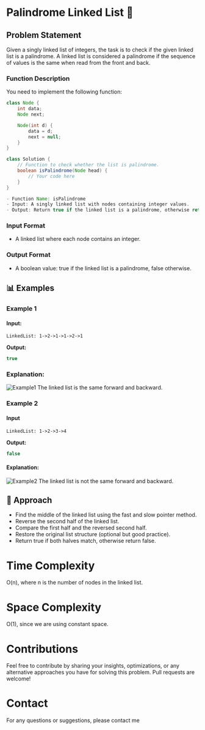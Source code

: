 # Palindrome Linked List 🔗

## Problem Statement

Given a singly linked list of integers, the task is to check if the given linked list is a palindrome. A linked list is considered a palindrome if the sequence of values is the same when read from the front and back.

### Function Description

You need to implement the following function:

```java
class Node {
    int data;
    Node next;

    Node(int d) {
        data = d;
        next = null;
    }
}

class Solution {
    // Function to check whether the list is palindrome.
    boolean isPalindrome(Node head) {
        // Your code here
    }
}

- Function Name: isPalindrome
- Input: A singly linked list with nodes containing integer values.
- Output: Return true if the linked list is a palindrome, otherwise return false.
```

### **Input Format**

- A linked list where each node contains an integer.

### **Output Format**

- A boolean value: true if the linked list is a palindrome, false otherwise.

## 📊 Examples

### Example 1

#### Input:

```
LinkedList: 1->2->1->1->2->1
```

**Output:**

```java
true
```

### Explanation:

![Example1](https://media.geeksforgeeks.org/img-practice/prod/addEditProblem/700391/Web/Other/blobid0_1722089787.png)
The linked list is the same forward and backward.

### Example 2

#### Input

```
LinkedList: 1->2->3->4
```

**Output:**

```java
false
```

#### Explanation:

![Example2](https://media.geeksforgeeks.org/img-practice/prod/addEditProblem/700391/Web/Other/blobid1_1722089845.png)
The linked list is not the same forward and backward.

## 🧠 Approach

- Find the middle of the linked list using the fast and slow pointer method.
- Reverse the second half of the linked list.
- Compare the first half and the reversed second half.
- Restore the original list structure (optional but good practice).
- Return true if both halves match, otherwise return false.

# Time Complexity

O(n), where n is the number of nodes in the linked list.

# Space Complexity

O(1), since we are using constant space.

# Contributions

Feel free to contribute by sharing your insights, optimizations, or any alternative approaches you have for solving this problem. Pull requests are welcome!

# Contact

For any questions or suggestions, please contact me
